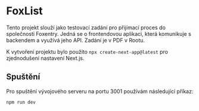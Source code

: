 # FoxList

Tento projekt slouží jako testovací zadání pro přijímací proces do společnosti Foxentry. Jedná se o frontendovou aplikaci, která komunikuje s backendem a využívá jeho API. Zadání je v PDF v Rootu.

K vytvoření projektu bylo použito `npx create-next-app@latest` pro zjednodušení nastavení Next.js.

## Spuštění

Pro spuštění vývojového serveru na portu 3001 používám následující příkaz:

```bash
npm run dev

